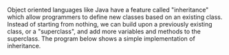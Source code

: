 Object oriented languages like Java have a feature called "inheritance" which allow programmers to define new classes based on an existing class. Instead of starting from nothing, we can build upon a previously existing class, or a "superclass", and add more variables and methods to the superclass. The program below shows a simple implementation of inheritance.

